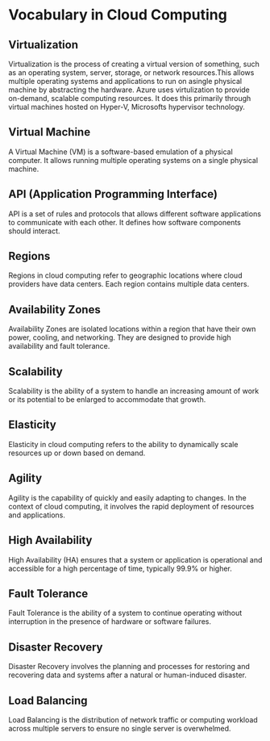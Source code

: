 # Vocabulary in Cloud Computing

## Virtualization

Virtualization is the process of creating a virtual version of something, such as an operating system, server, storage, or network resources.This allows multiple operating systems and applications to run on asingle physical machine by abstracting the hardware.
Azure uses virtulization to provide on-demand, scalable computing resources. It does this primarily through virtual machines hosted on Hyper-V, Microsofts hypervisor technology.

## Virtual Machine

A Virtual Machine (VM) is a software-based emulation of a physical computer. It allows running multiple operating systems on a single physical machine.

## API (Application Programming Interface)

API is a set of rules and protocols that allows different software applications to communicate with each other. It defines how software components should interact.

## Regions

Regions in cloud computing refer to geographic locations where cloud providers have data centers. Each region contains multiple data centers.

## Availability Zones

Availability Zones are isolated locations within a region that have their own power, cooling, and networking. They are designed to provide high availability and fault tolerance.

## Scalability

Scalability is the ability of a system to handle an increasing amount of work or its potential to be enlarged to accommodate that growth.

## Elasticity

Elasticity in cloud computing refers to the ability to dynamically scale resources up or down based on demand.

## Agility

Agility is the capability of quickly and easily adapting to changes. In the context of cloud computing, it involves the rapid deployment of resources and applications.

## High Availability

High Availability (HA) ensures that a system or application is operational and accessible for a high percentage of time, typically 99.9% or higher.

## Fault Tolerance

Fault Tolerance is the ability of a system to continue operating without interruption in the presence of hardware or software failures.

## Disaster Recovery

Disaster Recovery involves the planning and processes for restoring and recovering data and systems after a natural or human-induced disaster.

## Load Balancing

Load Balancing is the distribution of network traffic or computing workload across multiple servers to ensure no single server is overwhelmed.
